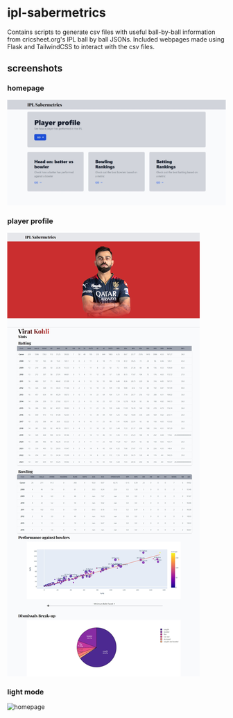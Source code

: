 # ipl-sabermetrics
Contains scripts to generate csv files with useful ball-by-ball information from cricsheet.org's IPL ball by ball JSONs. Included webpages made using Flask and TailwindCSS to interact with the csv files.


## screenshots
### homepage
![homepage](https://github.com/pablo-chocobar/ipl-sabermetrics/blob/main/screens/home.jpeg?raw=true)

### player profile 
![player profile](https://github.com/pablo-chocobar/ipl-sabermetrics/blob/main/screens/profile.jpeg?raw=true)

### light mode
![homepage](https://github.com/pablo-chocobar/ipl-sabermetrics/blob/main/screens/home-light.jpeg?raw=true)
